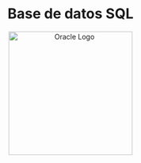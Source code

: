 <div align="center">
<h1>Base de datos SQL</h1>
</div>

<p align="center">
  <a href="https://www.oracle.com/" target="blank"><img src="/logo_oracle.png" width="250"  alt="Oracle Logo" />
  </a>
</p>